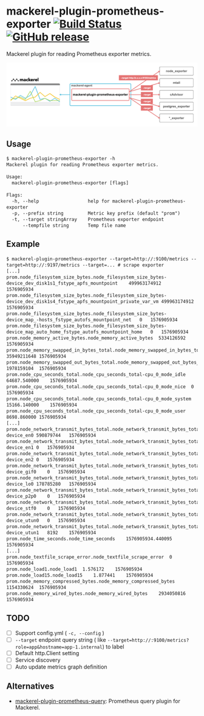 # mackerel-plugin-prometheus-exporter [![Build Status](https://github.com/k1LoW/mackerel-plugin-prometheus-exporter/workflows/build/badge.svg)](https://github.com/k1LoW/mackerel-plugin-prometheus-exporter/actions) [![GitHub release](https://img.shields.io/github/release/k1LoW/mackerel-plugin-prometheus-exporter.svg)](https://github.com/k1LoW/mackerel-plugin-prometheus-exporter/releases)

Mackerel plugin for reading Prometheus exporter metrics.

![Architecture](architecture.png)

## Usage

``` console
$ mackerel-plugin-prometheus-exporter -h
Mackerel plugin for reading Prometheus exporter metrics.

Usage:
  mackerel-plugin-prometheus-exporter [flags]

Flags:
  -h, --help                  help for mackerel-plugin-prometheus-exporter
  -p, --prefix string         Metric key prefix (default "prom")
  -t, --target stringArray    Prometheus exporter endpoint
      --tempfile string       Temp file name
```

## Example

``` console
$ mackerel-plugin-prometheus-exporter --target=http://:9100/metrics --target=http://:9197/metrics --target=... # scrape exporter
[...]
prom.node_filesystem_size_bytes.node_filesystem_size_bytes-device_dev_disk1s1_fstype_apfs_mountpoint	499963174912	1576905934
prom.node_filesystem_size_bytes.node_filesystem_size_bytes-device_dev_disk1s4_fstype_apfs_mountpoint_private_var_vm	499963174912	1576905934
prom.node_filesystem_size_bytes.node_filesystem_size_bytes-device_map_-hosts_fstype_autofs_mountpoint_net	0	1576905934
prom.node_filesystem_size_bytes.node_filesystem_size_bytes-device_map_auto_home_fstype_autofs_mountpoint_home	0	1576905934
prom.node_memory_active_bytes.node_memory_active_bytes	5334126592	1576905934
prom.node_memory_swapped_in_bytes_total.node_memory_swapped_in_bytes_total	35949211648	1576905934
prom.node_memory_swapped_out_bytes_total.node_memory_swapped_out_bytes_total	1978159104	1576905934
prom.node_cpu_seconds_total.node_cpu_seconds_total-cpu_0_mode_idle	64687.540000	1576905934
prom.node_cpu_seconds_total.node_cpu_seconds_total-cpu_0_mode_nice	0	1576905934
prom.node_cpu_seconds_total.node_cpu_seconds_total-cpu_0_mode_system	15166.140000	1576905934
prom.node_cpu_seconds_total.node_cpu_seconds_total-cpu_0_mode_user	8698.860000	1576905934
[...]
prom.node_network_transmit_bytes_total.node_network_transmit_bytes_total-device_en0	590879744	1576905934
prom.node_network_transmit_bytes_total.node_network_transmit_bytes_total-device_en1	0	1576905934
prom.node_network_transmit_bytes_total.node_network_transmit_bytes_total-device_en2	0	1576905934
prom.node_network_transmit_bytes_total.node_network_transmit_bytes_total-device_gif0	0	1576905934
prom.node_network_transmit_bytes_total.node_network_transmit_bytes_total-device_lo0	178785280	1576905934
prom.node_network_transmit_bytes_total.node_network_transmit_bytes_total-device_p2p0	0	1576905934
prom.node_network_transmit_bytes_total.node_network_transmit_bytes_total-device_stf0	0	1576905934
prom.node_network_transmit_bytes_total.node_network_transmit_bytes_total-device_utun0	0	1576905934
prom.node_network_transmit_bytes_total.node_network_transmit_bytes_total-device_utun1	8192	1576905934
prom.node_time_seconds.node_time_seconds	1576905934.440095	1576905934
[...]
prom.node_textfile_scrape_error.node_textfile_scrape_error	0	1576905934
prom.node_load1.node_load1	1.576172	1576905934
prom.node_load15.node_load15	1.877441	1576905934
prom.node_memory_compressed_bytes.node_memory_compressed_bytes	1154330624	1576905934
prom.node_memory_wired_bytes.node_memory_wired_bytes	2934050816	1576905934
```

## TODO

- [ ] Support config.yml ( `-c, --config` )
- [ ] `--target` endpoint query string ( like `--target=http://:9100/metrics?role=app&hostname=app-1.internal`) to label
- [ ] Default http.Client setting
- [ ] Service discovery
- [ ] Auto update metrics graph definition

## Alternatives

- [mackerel-plugin-prometheus-query](https://github.com/fujiwara/mackerel-plugin-prometheus-query): Prometheus query plugin for Mackerel.
